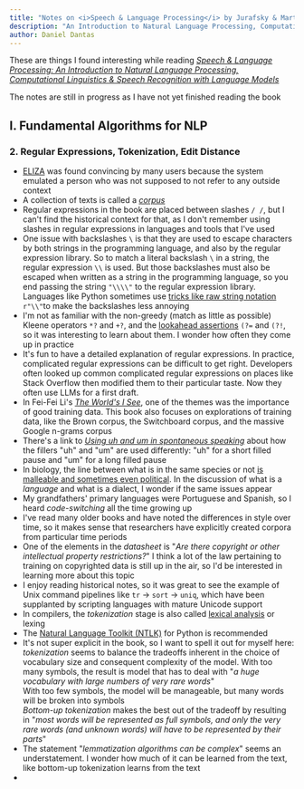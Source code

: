 ```yaml
---
title: "Notes on <i>Speech & Language Processing</i> by Jurafsky & Martin"
description: "An Introduction to Natural Language Processing, Computational Linguistics & Speech Recognition with Language Models"
author: Daniel Dantas
---
```


These are things I found interesting while reading _[Speech & Language Processing: An Introduction to Natural Language Processing, Computational Linguistics & Speech Recognition with Language Models](https://web.stanford.edu/~jurafsky/slp3/)_

The notes are still in progress as I have not yet finished reading the book

## I. Fundamental Algorithms for NLP

### 2. Regular Expressions, Tokenization, Edit Distance
- [ELIZA](https://en.wikipedia.org/wiki/ELIZA) was found convincing by many users because the system emulated a person who was not supposed to not refer to any outside context
- A collection of texts is called a _[corpus](https://en.wikipedia.org/wiki/Text_corpus)_
- Regular expressions in the book are placed between slashes `/ /`, but I can't find the historical context for that, as I don't remember using slashes in regular expressions in languages and tools that I've used
- One issue with backslashes `\` is that they are used to escape characters by both strings in the programming language, and also by the regular expression library. So to match a literal backslash `\` in a string, the regular expression `\\` is used. But those backslashes must also be escaped when written as a string in the programming language, so you end passing the string `"\\\\"` to the regular expression library. Languages like Python sometimes use [tricks like raw string notation](https://docs.python.org/3/howto/regex.html#the-backslash-plague) `r"\\"`to make the backslashes less annoying
- I'm not as familiar with the non-greedy (match as little as possible) Kleene operators `*?` and `+?`, and the [lookahead assertions](https://en.wikipedia.org/wiki/Regular_expression#Assertions) `(?=` and `(?!`, so it was interesting to learn about them. I wonder how often they come up in practice
- It's fun to have a detailed explanation of regular expressions. In practice, complicated regular expressions can be difficult to get right. Developers often looked up common complicated regular expressions on places like Stack Overflow then modified them to their particular taste. Now they often use LLMs for a first draft. 
- In Fei-Fei Li's _[The World's I See](https://dantasfiles.com/2023/11/07/notes-on-the-worlds-i-see.html#6-the-north-star)_, one of the themes was the importance of good training data. This book also focuses on explorations of training data, like the Brown corpus, the Switchboard corpus, and the massive Google n-grams corpus
- There's a link to _[Using uh and um in spontaneous speaking](https://www.sciencedirect.com/science/article/abs/pii/S0010027702000173)_ about how the fillers "uh" and "um" are used differently: "uh" for a short filled pause and "um" for a long filled pause
- In biology, the line between what is in the same species or not [is malleable and sometimes even political](https://news.yale.edu/2025/01/03/fish-center-key-conservation-fight-not-distinct-species-after-all). In the discussion of what is a _language_ and what is a dialect, I wonder if the same issues appear
- My grandfathers' primary languages were Portuguese and Spanish, so I heard _code-switching_ all the time growing up
- I've read many older books and have noted the differences in style over time, so it makes sense that researchers have explicitly created corpora from particular time periods
- One of the elements in the _datasheet_ is "_Are there copyright or other intellectual property restrictions?_" I think a lot of the law pertaining to training on copyrighted data is still up in the air, so I'd be interested in learning more about this topic
- I enjoy reading historical notes, so it was great to see the example of Unix command pipelines like `tr` → `sort` → `uniq`, which have been supplanted by scripting languages with mature Unicode support
- In compilers, the _tokenization_ stage is also called [lexical analysis](https://en.wikipedia.org/wiki/Lexical_analysis) or lexing
- The [Natural Language Toolkit (NTLK)](https://www.nltk.org/) for Python is recommended
- It's not super explicit in the book, so I want to spell it out for myself here: _tokenization_ seems to balance the tradeoffs inherent in the choice of vocabulary size and consequent complexity of the model. With too many symbols, the result is model that has to deal with "_a huge vocabulary with large numbers of very rare words_"<br>With too few symbols, the model will be manageable, but many words will be broken into symbols<br>_Bottom-up tokenization_ makes the best out of the tradeoff by resulting in "_most words will be represented as full symbols, and only the very rare words (and unknown words) will have to be represented by their parts_"
- The statement "_lemmatization algorithms can be complex_" seems an understatement. I wonder how much of it can be learned from the text,  like bottom-up tokenization learns from the text
- 



